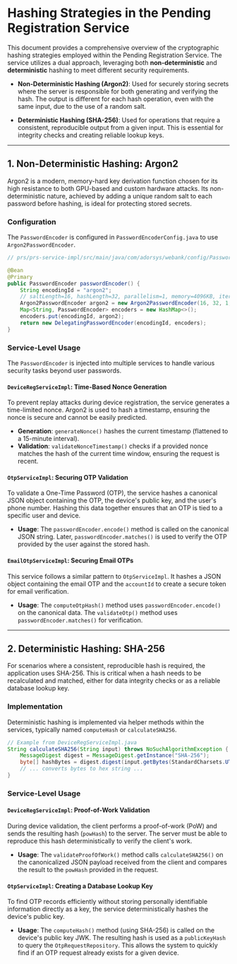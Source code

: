 # Hashing Strategies in the Pending Registration Service

This document provides a comprehensive overview of the cryptographic hashing strategies employed within the Pending Registration Service. The service utilizes a dual approach, leveraging both **non-deterministic** and **deterministic** hashing to meet different security requirements.

- **Non-Deterministic Hashing (Argon2)**: Used for securely storing secrets where the server is responsible for both generating and verifying the hash. The output is different for each hash operation, even with the same input, due to the use of a random salt.

- **Deterministic Hashing (SHA-256)**: Used for operations that require a consistent, reproducible output from a given input. This is essential for integrity checks and creating reliable lookup keys.

---

## 1. Non-Deterministic Hashing: Argon2

Argon2 is a modern, memory-hard key derivation function chosen for its high resistance to both GPU-based and custom hardware attacks. Its non-deterministic nature, achieved by adding a unique random salt to each password before hashing, is ideal for protecting stored secrets.

### Configuration

The `PasswordEncoder` is configured in `PasswordEncoderConfig.java` to use `Argon2PasswordEncoder`.

```java
// prs/prs-service-impl/src/main/java/com/adorsys/webank/config/PasswordEncoderConfig.java

@Bean
@Primary
public PasswordEncoder passwordEncoder() {
    String encodingId = "argon2";
    // saltLength=16, hashLength=32, parallelism=1, memory=4096KB, iterations=2
    Argon2PasswordEncoder argon2 = new Argon2PasswordEncoder(16, 32, 1, 4096, 2);
    Map<String, PasswordEncoder> encoders = new HashMap<>();
    encoders.put(encodingId, argon2);
    return new DelegatingPasswordEncoder(encodingId, encoders);
}
```

### Service-Level Usage

The `PasswordEncoder` is injected into multiple services to handle various security tasks beyond user passwords.

#### `DeviceRegServiceImpl`: Time-Based Nonce Generation
To prevent replay attacks during device registration, the service generates a time-limited nonce. Argon2 is used to hash a timestamp, ensuring the nonce is secure and cannot be easily predicted.

- **Generation**: `generateNonce()` hashes the current timestamp (flattened to a 15-minute interval).
- **Validation**: `validateNonceTimestamp()` checks if a provided nonce matches the hash of the current time window, ensuring the request is recent.

#### `OtpServiceImpl`: Securing OTP Validation
To validate a One-Time Password (OTP), the service hashes a canonical JSON object containing the OTP, the device's public key, and the user's phone number. Hashing this data together ensures that an OTP is tied to a specific user and device.

- **Usage**: The `passwordEncoder.encode()` method is called on the canonical JSON string. Later, `passwordEncoder.matches()` is used to verify the OTP provided by the user against the stored hash.

#### `EmailOtpServiceImpl`: Securing Email OTPs
This service follows a similar pattern to `OtpServiceImpl`. It hashes a JSON object containing the email OTP and the `accountId` to create a secure token for email verification.

- **Usage**: The `computeOtpHash()` method uses `passwordEncoder.encode()` on the canonical data. The `validateOtp()` method uses `passwordEncoder.matches()` for verification.

---

## 2. Deterministic Hashing: SHA-256

For scenarios where a consistent, reproducible hash is required, the application uses SHA-256. This is critical when a hash needs to be recalculated and matched, either for data integrity checks or as a reliable database lookup key.

### Implementation

Deterministic hashing is implemented via helper methods within the services, typically named `computeHash` or `calculateSHA256`.

```java
// Example from DeviceRegServiceImpl.java
String calculateSHA256(String input) throws NoSuchAlgorithmException {
    MessageDigest digest = MessageDigest.getInstance("SHA-256");
    byte[] hashBytes = digest.digest(input.getBytes(StandardCharsets.UTF_8));
    // ... converts bytes to hex string ...
}
```

### Service-Level Usage

#### `DeviceRegServiceImpl`: Proof-of-Work Validation
During device validation, the client performs a proof-of-work (PoW) and sends the resulting hash (`powHash`) to the server. The server must be able to reproduce this hash deterministically to verify the client's work.

- **Usage**: The `validateProofOfWork()` method calls `calculateSHA256()` on the canonicalized JSON payload received from the client and compares the result to the `powHash` provided in the request.

#### `OtpServiceImpl`: Creating a Database Lookup Key
To find OTP records efficiently without storing personally identifiable information directly as a key, the service deterministically hashes the device's public key.

- **Usage**: The `computeHash()` method (using SHA-256) is called on the device's public key JWK. The resulting hash is used as a `publicKeyHash` to query the `OtpRequestRepository`. This allows the system to quickly find if an OTP request already exists for a given device.
